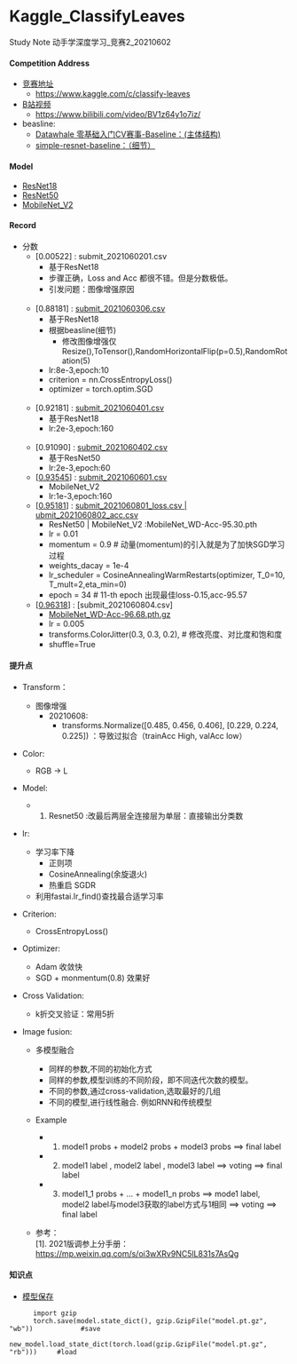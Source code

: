 # Kaggle_ClassifyLeaves
Study Note
动手学深度学习_竞赛2_20210602

#### Competition Address
* [竞赛地址](#https://www.kaggle.com/c/classify-leaves)<br>
    * https://www.kaggle.com/c/classify-leaves
* [B站视频](#https://www.bilibili.com/video/BV1z64y1o7iz/)<br>
    * https://www.bilibili.com/video/BV1z64y1o7iz/
* beasline:
    * [Datawhale 零基础入门CV赛事-Baseline：(主体结构)](https://tianchi.aliyun.com/notebook-ai/detail?postId=108342)
    * [simple-resnet-baseline：（细节）](https://www.kaggle.com/nekokiku/simple-resnet-baseline)


#### Model
* [ResNet18](https://github.com/standbyme-ge/Kaggle_ClassifyLeaves-/blob/main/Model/ResNet18_model)
* [ResNet50](https://github.com/standbyme-ge/Kaggle_ClassifyLeaves-/blob/main/Model/ResNet50_model)
* [MobileNet_V2](https://github.com/standbyme-ge/Kaggle_ClassifyLeaves-/blob/main/Model/Mobilenet_model)


#### Record 

* 分数
  * [0.00522] : submit_2021060201.csv
    * 基于ResNet18
    * 步骤正确，Loss and Acc 都很不错。但是分数极低。
    * 引发问题：图像增强原因
    <br>
  * [0.88181] : [submit_2021060306.csv](https://github.com/standbyme-ge/Kaggle_ClassifyLeaves-/blob/main/csv/submit_2021060306.csv)
    * 基于ResNet18
    * 根据beasline(细节)
      * 修改图像增强仅Resize(),ToTensor(),RandomHorizontalFlip(p=0.5),RandomRotation(5)
    * lr:8e-3,epoch:10
    * criterion = nn.CrossEntropyLoss()
    * optimizer = torch.optim.SGD
    <br>
  * [0.92181] : [submit_2021060401.csv](https://github.com/standbyme-ge/Kaggle_ClassifyLeaves-/blob/main/csv/submit_2021060401.csv)
    * 基于ResNet18
    * lr:2e-3,epoch:160
    <br>
  * [0.91090] : [submit_2021060402.csv](https://github.com/standbyme-ge/Kaggle_ClassifyLeaves-/blob/main/csv/submit_2021060402.csv)
    * 基于ResNet50
    * lr:2e-3,epoch:60
  * [[0.93545](https://github.com/standbyme-ge/Kaggle_ClassifyLeaves-/blob/main/Code/0.93545_Mobinet_model)] : [submit_2021060601.csv](https://github.com/standbyme-ge/Kaggle_ClassifyLeaves-/blob/main/csv/submit_2021060601.csv)
    * MobileNet_V2
    * lr:1e-3,epoch:160
  * [[0.95181](https://github.com/standbyme-ge/Kaggle_ClassifyLeaves-/blob/main/Code/0.95181_ResNet50_model)] : [submit_2021060801_loss.csv | ubmit_2021060802_acc.csv](https://github.com/standbyme-ge/Kaggle_ClassifyLeaves-/blob/main/csv/submit_2021060801_loss.csv)
    * ResNet50 | MobileNet_V2 :MobileNet_WD-Acc-95.30.pth
    * lr = 0.01
    * momentum = 0.9                          # 动量(momentum)的引入就是为了加快SGD学习过程
    * weights_dacay = 1e-4
    * lr_scheduler = CosineAnnealingWarmRestarts(optimizer, T_0=10, T_mult=2,eta_min=0)
    * epoch = 34                              # 11-th epoch 出现最佳loss-0.15,acc-95.57
  * [[0.96318](https://github.com/standbyme-ge/Kaggle_ClassifyLeaves-/blob/main/Code/0.96318_MobileNet_model)] : [submit_2021060804.csv]
    * [MobileNet_WD-Acc-96.68.pth.gz](https://github.com/standbyme-ge/Kaggle_ClassifyLeaves-/blob/main/pth/MobileNet_WD-Acc-96.68.pth.gz)
    * lr = 0.005
    * transforms.ColorJitter(0.3, 0.3, 0.2), # 修改亮度、对比度和饱和度
    * shuffle=True

#### 提升点

   * Transform：
      * 图像增强
         * 20210608: 
            * transforms.Normalize([0.485, 0.456, 0.406], [0.229, 0.224, 0.225]) ：导致过拟合（trainAcc High, valAcc low）
   * Color:
      * RGB -> L
   * Model:
      * 1. Resnet50 :改最后两层全连接层为单层：直接输出分类数
   * lr:
      
      * 学习率下降
         * 正则项
         * CosineAnnealing(余旋退火)
         * 热重启 SGDR
      * 利用fastai.lr_find()查找最合适学习率
   * Criterion:
      * CrossEntropyLoss()
   * Optimizer:
      * Adam 收敛快
      * SGD + monmentum(0.8) 效果好
   * Cross Validation:
      * k折交叉验证：常用5折
   * Image fusion:
      * 多模型融合
         * 同样的参数,不同的初始化方式
         * 同样的参数,模型训练的不同阶段，即不同迭代次数的模型。
         * 不同的参数,通过cross-validation,选取最好的几组
         * 不同的模型,进行线性融合. 例如RNN和传统模型
      * Example
         * 1. model1 probs + model2 probs + model3 probs ==> final label
         * 2. model1 label , model2 label , model3 label ==> voting ==> final label
         * 3. model1_1 probs + ... + model1_n probs ==> mode1 label, <br>
              model2 label与model3获取的label方式与1相同  ==> voting ==> final label
    
      * 参考：<br>
      [1]. 2021版调参上分手册：https://mp.weixin.qq.com/s/oi3wXRv9NC5lL831s7AsQg<br>
   
   
####  知识点

   * [模型保存](https://www.cnblogs.com/zkweb/p/12843741.html)
```
      import gzip
      torch.save(model.state_dict(), gzip.GzipFile("model.pt.gz", "wb"))            #save
      new_model.load_state_dict(torch.load(gzip.GzipFile("model.pt.gz", "rb")))     #load
```
   

